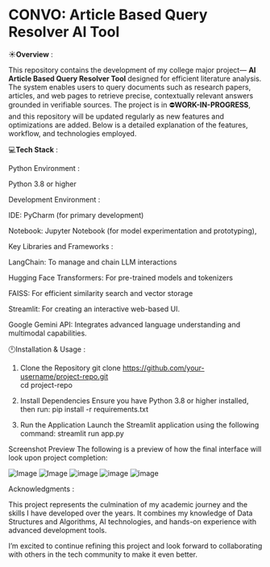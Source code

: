# CONVO: Article Based Query Resolver AI Tool

☀️**Overview** :

This repository contains the development of my college major project— **AI Article Based Query Resolver Tool** designed for efficient literature analysis. The system enables users to query documents such as research papers, articles, and web pages to retrieve precise, contextually relevant answers grounded in verifiable sources.
The project is in ⛔**WORK-IN-PROGRESS**, and this repository will be updated regularly as new features and optimizations are added. Below is a detailed explanation of the features, workflow, and technologies employed.

💻**Tech Stack** :

Python Environment :

Python 3.8 or higher

Development Environment :

IDE: PyCharm (for primary development)

Notebook: Jupyter Notebook (for model experimentation and prototyping),

Key Libraries and Frameworks :

LangChain: To manage and chain LLM interactions

Hugging Face Transformers: For pre-trained models and tokenizers

FAISS: For efficient similarity search and vector storage

Streamlit: For creating an interactive web-based UI.

Google Gemini API: Integrates advanced language understanding and multimodal capabilities.

🕛Installation & Usage :

1. Clone the Repository
git clone https://github.com/your-username/project-repo.git  
cd project-repo

3. Install Dependencies
Ensure you have Python 3.8 or higher installed, then run:
pip install -r requirements.txt

3. Run the Application
Launch the Streamlit application using the following command:
streamlit run app.py  

Screenshot Preview
The following is a preview of how the final interface will look upon project completion:

![Image](https://github.com/user-attachments/assets/18fd3c82-99dd-48a9-9508-713642f63819)
![Image](https://github.com/user-attachments/assets/71e8902a-de25-4fa6-a9a6-44e8af2371c1)
![image](https://github.com/user-attachments/assets/1d117447-7eeb-4f6d-b0b3-bda9716940c7)
![image](https://github.com/user-attachments/assets/9068e7b0-4c7a-4f4b-bae1-d3ff2542637d)
![image](https://github.com/user-attachments/assets/bdd310be-c765-4ca2-a627-4232ab6e477c)



Acknowledgments :

This project represents the culmination of my academic journey and the skills I have developed over the years. It combines my knowledge of Data Structures and Algorithms, AI technologies, and hands-on experience with advanced development tools.

I’m excited to continue refining this project and look forward to collaborating with others in the tech community to make it even better.




